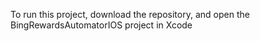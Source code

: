 To run this project, download the repository, and open the BingRewardsAutomatorIOS project in Xcode
